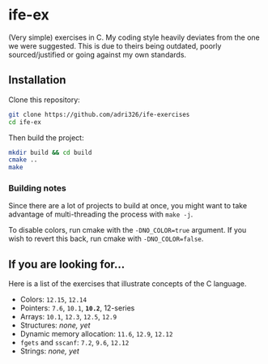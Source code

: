 # ife-ex

(Very simple) exercises in C.
My coding style heavily deviates from the one we were suggested.
This is due to theirs being outdated, poorly sourced/justified or going against my own standards.

## Installation

Clone this repository:

```sh
git clone https://github.com/adri326/ife-exercises
cd ife-ex
```

Then build the project:

```sh
mkdir build && cd build
cmake ..
make
```

### Building notes

Since there are a lot of projects to build at once, you might want to take advantage of multi-threading the process with `make -j`.

To disable colors, run cmake with the `-DNO_COLOR=true` argument. If you wish to revert this back, run cmake with `-DNO_COLOR=false`.

## If you are looking for...

Here is a list of the exercises that illustrate concepts of the C language.

* Colors: `12.15`, `12.14`
* Pointers: `7.6`, `10.1`, **`10.2`**, 12-series
* Arrays: `10.1`, `12.3`, `12.5`, `12.9`
* Structures: *none, yet*
* Dynamic memory allocation: `11.6`, `12.9`, `12.12`
* `fgets` and `sscanf`: `7.2`, `9.6`, `12.12`
* Strings: *none, yet*
